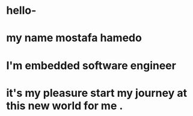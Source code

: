 # hello-
# my name mostafa hamedo 
# I'm embedded software engineer 
# it's my pleasure start my journey at this new world for me .
